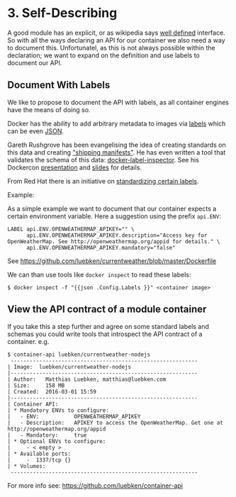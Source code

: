 # 3. Self-Describing

A good module has an explicit, or as wikipedia says [well defined](https://en.wikipedia.org/wiki/Modular_programming#Key_aspects) interface. So with all the ways declaring an API for our container we also need a way to document this. Unfortunatel, as this is not always possible within the declaration; we want to expand on the definition and use labels to document our API.

## Document With Labels

We like to propose to document the API with labels, as all container engines have the means of doing so.

Docker has the ability to add arbitrary metadata to images via [labels](https://docs.docker.com/engine/userguide/labels-custom-metadata/) which can be even [JSON](https://docs.docker.com/engine/userguide/labels-custom-metadata/#store-structured-data-in-labels).

Gareth Rushgrove has been evangelising the idea of creating standards on this data and creating ["shipping manifests"](https://speakerdeck.com/garethr/shipping-manifests-bill-of-lading-and-docker-metadata-and-container
). He has even written a tool that validates the schema of this data: [docker-label-inspector](https://github.com/garethr/docker-label-inspector). See his Dockercon [presentation](https://www.youtube.com/watch?v=j4SZ1qoR8Hs) and [slides](https://speakerdeck.com/garethr/shipping-manifests-bill-of-lading-and-docker-metadata-and-container) for details.

From Red Hat there is an initiative on [standardizing certain labels](https://github.com/projectatomic/ContainerApplicationGenericLabels).

Example:

As a simple example we want to document that our container expects a certain environment variable. Here a suggestion using the prefix `api.ENV`:

```
LABEL api.ENV.OPENWEATHERMAP_APIKEY="" \
      api.ENV.OPENWEATHERMAP_APIKEY.description="Access key for OpenWeatherMap. See http://openweathermap.org/appid for details." \
      api.ENV.OPENWEATHERMAP_APIKEY.mandatory="false"
```
See https://github.com/luebken/currentweather/blob/master/Dockerfile

We can than use tools like `docker inspect` to read these labels:

```
$ docker inspect -f "{{json .Config.Labels }}" <container image>
```

## View the API contract of a module container

If you take this a step further and agree on some standard labels and schemas you could write tools that introspect the API contract of a container. e.g.


```
$ container-api luebken/currentweather-nodejs
 -----------------------------------------------------------
| Image:  luebken/currentweather-nodejs
|-----------------------------------------------------------
| Author:   Matthias Luebken, matthias@luebken.com
| Size:     158 MB
| Created:  2016-03-01 15:59
|-----------------------------------------------------------
| Container API:
| * Mandatory ENVs to configure:
|   - ENV:           OPENWEATHERMAP_APIKEY
|   - Description:   APIKEY to access the OpenWeatherMap. Get one at http://openweathermap.org/appid
|   - Mandatory:     true
| * Optional ENVs to configure:
|     - < empty >
| * Available ports:
|     -  1337/tcp {}
| * Volumes:
 -----------------------------------------------------------
```

For more info see: https://github.com/luebken/container-api
